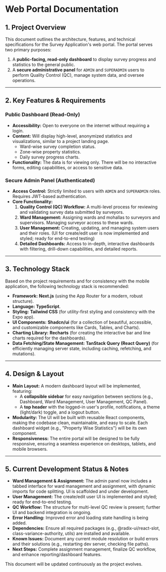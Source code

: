# Web Portal Documentation

## 1. Project Overview

This document outlines the architecture, features, and technical specifications for the Survey Application's web portal. The portal serves two primary purposes:

1.  A **public-facing, read-only dashboard** to display survey progress and statistics to the general public.
2.  A **secure administrative panel** for `ADMIN` and `SUPERADMIN` users to perform Quality Control (QC), manage system data, and oversee operations.

---

## 2. Key Features & Requirements

### Public Dashboard (Read-Only)

- **Accessibility:** Open to everyone on the internet without requiring a login.
- **Content:** Will display high-level, anonymized statistics and visualizations, similar to a project landing page.
  - Ward-wise survey completion status.
  - Zone-wise property statistics.
  - Daily survey progress charts.
- **Functionality:** The data is for viewing only. There will be no interactive forms, editing capabilities, or access to sensitive data.

### Secure Admin Panel (Authenticated)

- **Access Control:** Strictly limited to users with `ADMIN` and `SUPERADMIN` roles. Requires JWT-based authentication.
- **Core Functionality:**
  1.  **Quality Control (QC) Workflow:** A multi-level process for reviewing and validating survey data submitted by surveyors.
  2.  **Ward Management:** Assigning wards and mohallas to surveyors and supervisors. Managing surveyor access to these wards.
  3.  **User Management:** Creating, updating, and managing system users and their roles. (UI for create/edit user is now implemented and styled; ready for end-to-end testing)
  4.  **Detailed Dashboards:** Access to in-depth, interactive dashboards with filtering, drill-down capabilities, and detailed reports.

---

## 3. Technology Stack

Based on the project requirements and for consistency with the mobile application, the following technology stack is recommended:

- **Framework:** **Next.js** (using the App Router for a modern, robust structure).
- **Language:** **TypeScript**.
- **Styling:** **Tailwind CSS** (for utility-first styling and consistency with the Expo app).
- **UI Components:** **Shadcn/ui** (for a collection of beautiful, accessible, and customizable components like Cards, Tables, and Charts).
- **Charting Library:** **Recharts** (for creating the interactive bar and line charts required for the dashboards).
- **Data Fetching/State Management:** **TanStack Query (React Query)** (for efficiently managing server state, including caching, refetching, and mutations).

---

## 4. Design & Layout

- **Main Layout:** A modern dashboard layout will be implemented, featuring:
  - A **collapsible sidebar** for easy navigation between sections (e.g., Dashboard, Ward Management, User Management, QC Panel).
  - A **top header** with the logged-in user's profile, notifications, a theme (light/dark) toggle, and a logout button.
- **Modularity:** The UI will be built with reusable React components, making the codebase clean, maintainable, and easy to scale. Each dashboard widget (e.g., "Property Wise Statistics") will be its own component.
- **Responsiveness:** The entire portal will be designed to be fully responsive, ensuring a seamless experience on desktops, tablets, and mobile browsers.

---

## 5. Current Development Status & Notes

- **Ward Management & Assignment:** The admin panel now includes a tabbed interface for ward management and assignment, with dynamic imports for code splitting. UI is scaffolded and under development.
- **User Management:** The create/edit user UI is implemented and styled; ready for end-to-end testing.
- **QC Workflow:** The structure for multi-level QC review is present; further UI and backend integration is ongoing.
- **Error Handling:** Improved error and loading state handling is being added.
- **Dependencies:** Ensure all required packages (e.g., @radix-ui/react-slot, class-variance-authority, utils) are installed and available.
- **Known Issues:** Document any current module resolution or build errors and their solutions (e.g., restarting dev server, checking file paths).
- **Next Steps:** Complete assignment management, finalize QC workflow, and enhance reporting/dashboard features.

This document will be updated continuously as the project evolves.
